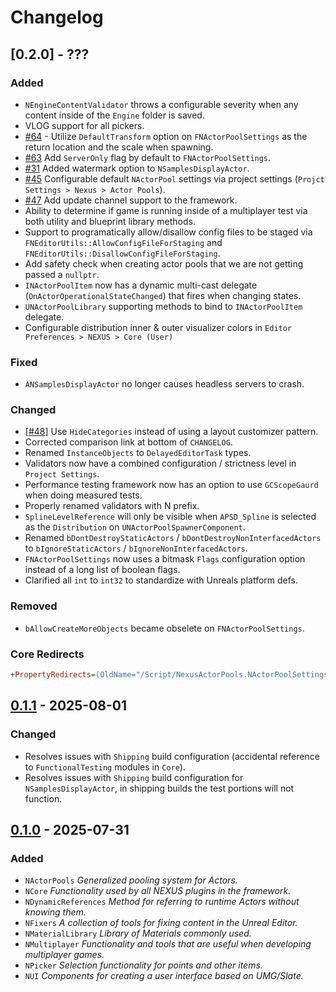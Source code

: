 # Changelog

## [0.2.0] - ???

### Added

- `NEngineContentValidator` throws a configurable severity when any content inside of the `Engine` folder is saved.
- VLOG support for all pickers.
- [#64](https://github.com/dotBunny/NEXUS/issues/64) - Utilize `DefaultTransform` option on `FNActorPoolSettings` as the return location and the scale when spawning.
- [#63](https://github.com/dotBunny/NEXUS/issues/63) Add `ServerOnly` flag by default to `FNActorPoolSettings`.
- [#31](https://github.com/dotBunny/NEXUS/issues/31) Added watermark option to `NSamplesDisplayActor`. 
- [#45](https://github.com/dotBunny/NEXUS/issues/45) Configurable default `NActorPool` settings via project settings (`Projct Settings > Nexus > Actor Pools`).
- [#47](https://github.com/dotBunny/NEXUS/issues/47) Add update channel support to the framework.
- Ability to determine if game is running inside of a multiplayer test via both utility and blueprint library methods.
- Support to programatically allow/disallow config files to be staged via `FNEditorUtils::AllowConfigFileForStaging` and `FNEditorUtils::DisallowConfigFileForStaging`.
- Add safety check when creating actor pools that we are not getting passed a `nullptr`.
- `INActorPoolItem` now has a dynamic multi-cast delegate (`OnActorOperationalStateChanged`) that fires when changing states.
- `UNActorPoolLibrary` supporting methods to bind to `INActorPoolItem` delegate.
- Configurable distribution inner & outer visualizer colors in `Editor Preferences > NEXUS > Core (User)`

### Fixed
- `ANSamplesDisplayActor` no longer causes headless servers to crash.

### Changed

- [[#48](https://github.com/dotBunny/NEXUS/issues/48)] Use `HideCategories` instead of using a layout customizer pattern.  
- Corrected comparison link at bottom of `CHANGELOG`.
- Renamed `InstanceObjects` to `DelayedEditorTask` types.
- Validators now have a combined configuration / strictness level in `Project Settings`.
- Performance testing framework now has an option to use `GCScopeGaurd` when doing measured tests.
- Properly renamed validators with N prefix.
- `SplineLevelReference` will only be visible when `APSD_Spline` is selected as the `Distribution` on `UNActorPoolSpawnerComponent`.
- Renamed `bDontDestroyStaticActors` / `bDontDestroyNonInterfacedActors` to `bIgnoreStaticActors` / `bIgnoreNonInterfacedActors`.
- `FNActorPoolSettings` now uses a bitmask `Flags` configuration option instead of a long list of boolean flags.
- Clarified all `int` to `int32` to standardize with Unreals platform defs.

### Removed

- `bAllowCreateMoreObjects` became obselete on `FNActorPoolSettings`.

### Core Redirects
```ini
+PropertyRedirects=(OldName="/Script/NexusActorPools.NActorPoolSettings.ReturnMoveLocation",NewName="/Script/NexusActorPools.NActorPoolSettings.StorageLocation")
```

## [0.1.1] - 2025-08-01

### Changed

- Resolves issues with `Shipping` build configuration (accidental reference to `FunctionalTesting` modules in `Core`).
- Resolves issues with `Shipping` build configuration for `NSamplesDisplayActor`, in shipping builds the test portions will not function.

## [0.1.0] - 2025-07-31

### Added

- `NActorPools` *Generalized pooling system for Actors.*
- `NCore` *Functionality used by all NEXUS plugins in the framework.*
- `NDynamicReferences` *Method for referring to runtime Actors without knowing them.*
- `NFixers` *A collection of tools for fixing content in the Unreal Editor.*
- `NMaterialLibrary` *Library of Materials commonly used.*
- `NMultiplayer` *Functionality and tools that are useful when developing multiplayer games.*
- `NPicker` *Selection functionality for points and other items.*
- `NUI` *Components for creating a user interface based on UMG/Slate.*

[0.1.1]: https://github.com/dotBunny/NEXUS/compare/v0.1.0...v0.1.1
[0.1.0]: https://github.com/dotBunny/NEXUS/releases/tag/v0.1.0
